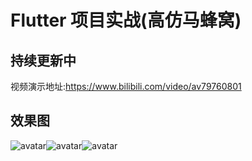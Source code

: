 # Flutter 项目实战(高仿马蜂窝)

## 持续更新中
 视频演示地址:https://www.bilibili.com/video/av79760801

## 效果图

![avatar](https://github.com/SHIMLY-GitHub/fluter_mfw/blob/master/img/01.jpg)![avatar](https://github.com/SHIMLY-GitHub/fluter_mfw/blob/master/img/02.jpg)![avatar](https://github.com/SHIMLY-GitHub/fluter_mfw/blob/master/img/03.jpg)

